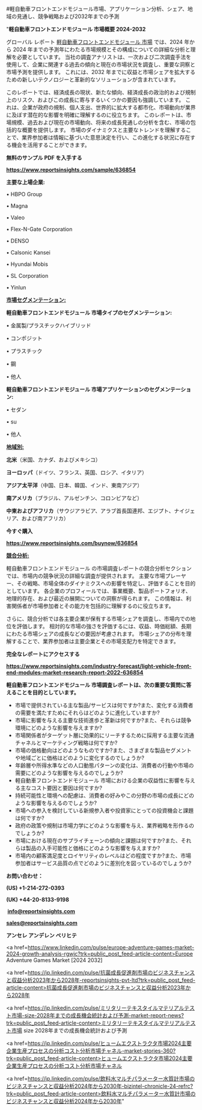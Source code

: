 #軽自動車フロントエンドモジュール市場、アプリケーション分析、シェア、地域の見通し、競争戦略および2032年までの予測

"<strong>軽自動車フロントエンドモジュール 市場概要 2024-2032</strong>

グローバル レポート <a href=https://www.reportsinsights.com/sample/636854>軽自動車フロントエンドモジュール 市場</a> では、2024 年から 2024 年までの予測年にわたる市場規模とその構成についての詳細な分析と理解を必要としています。 当社の調査アナリストは、一次および二次調査手法を使用して、企業に関連する過去の傾向と現在の市場状況を調査し、重要な洞察と市場予測を提供します。 これには、2032 年までに収益と市場シェアを拡大​​するための新しいテクノロジーと革新的なソリューションが含まれています。

このレポートでは、経済成長の現状、新たな傾向、経済成長の政治的および規制上のリスク、およびこの成長に寄与するいくつかの要因も強調しています。 これは、企業が政府の規制、個人支出、世界的に拡大する都市化、市場動向が業界に及ぼす潜在的な影響を明確に理解するのに役立ちます。 このレポートは、市場規模、過去および現在の市場動向、将来の成長見通しの分析を含む、市場の包括的な概要を提供します。 市場のダイナミクスと主要なトレンドを理解することで、業界参加者は情報に基づいた意思決定を行い、この進化する状況に存在する機会を活用することができます。

<strong><b>無料のサンプル PDF を入手する</b></strong>

<a href=https://www.reportsinsights.com/sample/636854><strong><u>https://www.reportsinsights.com/sample/636854</u></strong></a>

<strong>主要な上場企業:</strong>

• HBPO Group

• Magna

• Valeo

• Flex-N-Gate Corporation

• DENSO

• Calsonic Kansei

• Hyundai Mobis

• SL Corporation

• Yinlun

<strong><u>市場セグメンテーション</u></strong><strong><u>:</u></strong>

<strong>軽自動車フロントエンドモジュール 市場タイプのセグメンテーション:</strong>

• 金属製/プラスチックハイブリッド

• コンポジット

• プラスチック

• 鋼

• 他人

<strong>軽自動車フロントエンドモジュール 市場アプリケーションのセグメンテーション:</strong>

• セダン

• su

• 他人

<strong><u>地域別</u></strong><strong><u>:</u></strong>

<strong>北米</strong>（米国、カナダ、およびメキシコ）

<strong>ヨーロッパ</strong>（ドイツ、フランス、英国、ロシア、イタリア）

<strong>アジア太平洋</strong>（中国、日本、韓国、インド、東南アジア）

<strong>南アメリカ</strong>（ブラジル、アルゼンチン、コロンビアなど）

<strong>中東およびアフリカ</strong>（サウジアラビア、アラブ首長国連邦、エジプト、ナイジェリア、および南アフリカ）

<strong>今すぐ購入</strong>

<a href=https://www.reportsinsights.com/buynow/636854><strong><u>https://www.reportsinsights.com/buynow/636854</u></strong></a>

<strong><u>競合分析:</u></strong>

軽自動車フロントエンドモジュール の市場調査レポートの競合分析セクションでは、市場内の競争状況の詳細な調査が提供されます。 主要な市場プレーヤー、その戦略、市場全体のダイナミクスへの影響を特定し、評価することを目的としています。 各企業のプロフィールでは、事業概要、製品ポートフォリオ、地理的存在、および最近の展開についての洞察が得られます。 この情報は、利害関係者が市場参加者とその能力を包括的に理解するのに役立ちます。

さらに、競合分析では各主要企業が保有する市場シェアを調査し、市場内での地位を評価します。 相対的な市場の強さを評価するには、収益、時価総額、長期にわたる市場シェアの成長などの要因が考慮されます。 市場シェアの分布を理解することで、業界参加者は主要企業とその市場支配力を特定できます。

<strong>完全なレポートにアクセスする</strong>

<a href=https://www.reportsinsights.com/industry-forecast/light-vehicle-front-end-modules-market-research-report-2022-636854><strong><u><b>https://www.reportsinsights.com/industry-forecast/light-vehicle-front-end-modules-market-research-report-2022-636854</b></u></strong></a>

<strong><b>軽自動車フロントエンドモジュール 市場調査レポートは、次の重要な質問に答えることを目的としています。</b></strong>
<ul>
  <li>市場で提供されている主な製品/サービスは何ですか?また、変化する消費者の需要を満たすためにそれらはどのように進化していますか?</li>
  <li>市場に影響を与える主要な技術進歩と革新は何ですか?また、それらは競争環境にどのような影響を与えますか?</li>
  <li>市場関係者がターゲット層に効果的にリーチするために採用する主要な流通チャネルとマーケティング戦略は何ですか?</li>
  <li>市場の価格動向はどのようなものですか?また、さまざまな製品セグメントや地域ごとに価格はどのように変化するのでしょうか?</li>
  <li>年齢層や所得水準などの人口動態パターンの変化は、消費者の行動や市場の需要にどのような影響を与えるのでしょうか?</li>
  <li>軽自動車フロントエンドモジュール 市場における企業の収益性に影響を与える主なコスト要因と要因は何ですか?</li>
  <li>持続可能性と環境への配慮は、消費者の好みやこの分野の市場の成長にどのような影響を与えるのでしょうか?</li>
  <li>市場への参入を検討している新規参入者や投資家にとっての投資機会と課題は何ですか?</li>
  <li>政府の政策や規制は市場力学にどのような影響を与え、業界戦略を形作るのでしょうか?</li>
  <li>市場における現在のサプライチェーンの傾向と課題は何ですか?また、それらは製品の入手可能性と価格にどのような影響を与えますか?</li>
  <li>市場内の顧客満足度とロイヤリティのレベルはどの程度ですか?また、市場参加者はサービス品質の点でどのように差別化を図っているのでしょうか?</li>
</ul>
<strong>お問い合わせ：</strong>

<strong>(US) +1-214-272-0393</strong>

<strong>(UK) +44-20-8133-9198</strong>

<strong> </strong><a href=info@reportsinsights.com><strong><u>info@reportsinsights.com</u></strong></a>

<a href=sales@reportsinsights.com><strong><u>sales@reportsinsights.com</u></strong></a>

<strong>アンセレ アンデレン ベリヒテ</strong>

<a href=https://www.linkedin.com/pulse/europe-adventure-games-market-2024-growth-analysis-rgwjc?trk=public_post_feed-article-content>Europe Adventure Games Market [2024 2032]</a>

<a href=https://jp.linkedin.com/pulse/抗菌成長促進剤市場のビジネスチャンスと収益分析2023年から2028年-reportsinsights-pvt-ltd?trk=public_post_feed-article-content>抗菌成長促進剤市場のビジネスチャンスと収益分析2023年から2028年</a>

<a href=https://jp.linkedin.com/pulse/ミリタリーテキスタイルマテリアルテスト市場-size-2028年までの成長機会統計および予測-market-report-news?trk=public_post_feed-article-content>ミリタリーテキスタイルマテリアルテスト市場 size 2028年までの成長機会統計および予測</a>

<a href=https://jp.linkedin.com/pulse/ヒュームエクストラクタ市場2024主要企業生産プロセスの分析コスト分析市場チャネル-market-stories-360?trk=public_post_feed-article-content>ヒュームエクストラクタ市場2024主要企業生産プロセスの分析コスト分析市場チャネル</a>

<a href=https://jp.linkedin.com/pulse/飲料水マルチパラメーター水質計市場のビジネスチャンスと収益分析2024年から2030年-bizintel-chronicle-24-refrc?trk=public_post_feed-article-content>飲料水マルチパラメーター水質計市場のビジネスチャンスと収益分析2024年から2030年</a>"
